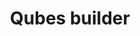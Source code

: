 ---
lang: en
layout: doc
permalink: /doc/qubes-builder/
redirect_from:
- /en/doc/qubes-builder/
- /doc/QubesBuilder/
- /wiki/QubesBuilder/
redirect_to: https://doc.qubes-os.org/en/latest/developer/building/qubes-builder.html
ref: 64
title: Qubes builder
---